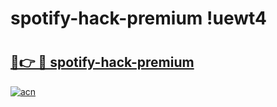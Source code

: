 # spotify-hack-premium !uewt4

# <h2><a href="https://k7fatg.esa.edu.pl?title=spotify-hack-premium&ref=uewt4">🔗👉 🔴 spotify-hack-premium</a></h2>

[![acn](https://github.com/user-attachments/assets/0f9c940e-d8b0-45ae-aac7-cd30a18b3e1c)](https://k7fatg.esa.edu.pl?title=spotify-hack-premium&ref=uewt4)

